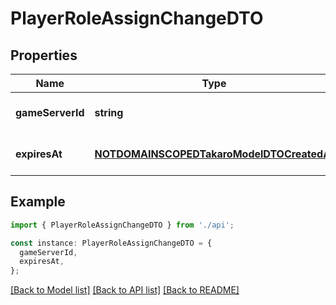 # PlayerRoleAssignChangeDTO

## Properties

| Name             | Type                                                                                    | Description | Notes                             |
| ---------------- | --------------------------------------------------------------------------------------- | ----------- | --------------------------------- |
| **gameServerId** | **string**                                                                              |             | [optional] [default to undefined] |
| **expiresAt**    | [**NOTDOMAINSCOPEDTakaroModelDTOCreatedAt**](NOTDOMAINSCOPEDTakaroModelDTOCreatedAt.md) |             | [optional] [default to undefined] |

## Example

```typescript
import { PlayerRoleAssignChangeDTO } from './api';

const instance: PlayerRoleAssignChangeDTO = {
  gameServerId,
  expiresAt,
};
```

[[Back to Model list]](../README.md#documentation-for-models) [[Back to API list]](../README.md#documentation-for-api-endpoints) [[Back to README]](../README.md)
